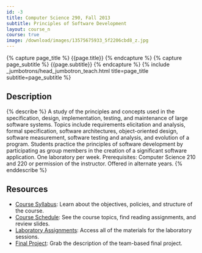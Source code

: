 ```yaml
---
id: -3
title: Computer Science 290, Fall 2013
subtitle: Principles of Software Development
layout: course_n
course: true
image: /download/images/13575675933_5f2206cbd8_z.jpg
---
```


{% capture page_title %} {{page.title}} {% endcapture %}
{% capture page_subtitle %} {{page.subtitle}} {% endcapture %}
{% include _jumbotrons/head_jumbotron_teach.html title=page_title subtitle=page_subtitle %}

## Description

{% describe %}
A study of the principles and concepts used in the specification, design, implementation, testing, and maintenance of
large software systems. Topics include requirements elicitation and analysis, formal specification, software
architectures, object-oriented design, software measurement, software testing and analysis, and evolution of a program.
Students practice the principles of software development by participating as group members in the creation of a
significant software application. One laboratory per week. Prerequisites: Computer Science 210 and 220 or permission of
the instructor. Offered in alternate years.
{% enddescribe %}

## Resources

<ul>

<li><a href="{{site.baseurl}}teaching/cs290F2013/provide/syllabus/cs290F2013-syllabus.pdf"
class="major">Course Syllabus</a>: Learn about the objectives, policies, and structure of the course.</li>

<li><a href="{{site.baseurl}}teaching/cs290F2013/schedule/"
class="major">Course Schedule</a>: See the course topics, find reading assignments, and review slides.</li>

<li><a href="{{site.baseurl}}teaching/cs290F2013/laboratories/"
class="major">Laboratory Assignments</a>: Access all of the materials for the laboratory sessions.</li>

<li><a href="{{site.baseurl}}teaching/cs290F2013/provide/labs/fp/cs290F2013-fp.pdf"
class="major">Final Project</a>: Grab the description of the team-based final project.</li>

</ul>
